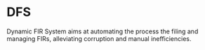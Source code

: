 # DFS
Dynamic FIR System aims at automating the process the filing and managing FIRs, alleviating corruption and manual inefficiencies.
